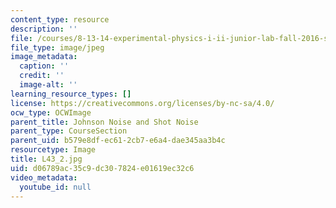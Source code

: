 ```yaml
---
content_type: resource
description: ''
file: /courses/8-13-14-experimental-physics-i-ii-junior-lab-fall-2016-spring-2017/d06789ac35c9dc307824e01619ec32c6_L43_2.jpg
file_type: image/jpeg
image_metadata:
  caption: ''
  credit: ''
  image-alt: ''
learning_resource_types: []
license: https://creativecommons.org/licenses/by-nc-sa/4.0/
ocw_type: OCWImage
parent_title: Johnson Noise and Shot Noise
parent_type: CourseSection
parent_uid: b579e8df-ec61-2cb7-e6a4-dae345aa3b4c
resourcetype: Image
title: L43_2.jpg
uid: d06789ac-35c9-dc30-7824-e01619ec32c6
video_metadata:
  youtube_id: null
---
```

